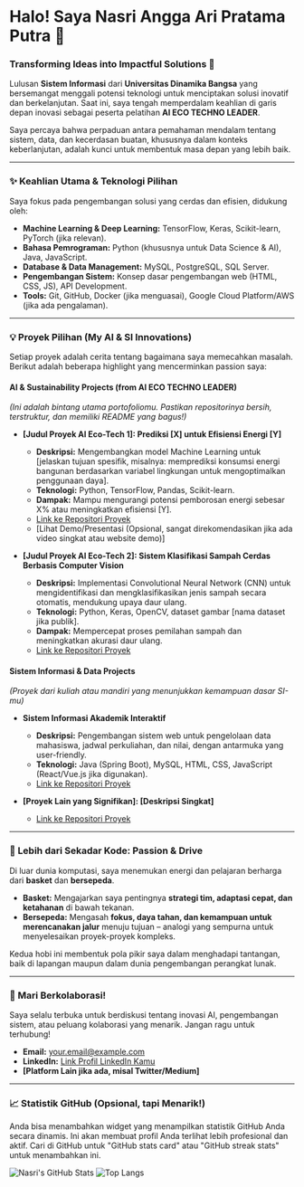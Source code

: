 # Halo! Saya Nasri Angga Ari Pratama Putra 👋

### Transforming Ideas into Impactful Solutions 🚀

Lulusan **Sistem Informasi** dari **Universitas Dinamika Bangsa** yang bersemangat menggali potensi teknologi untuk menciptakan solusi inovatif dan berkelanjutan. Saat ini, saya tengah memperdalam keahlian di garis depan inovasi sebagai peserta pelatihan **AI ECO TECHNO LEADER**.

Saya percaya bahwa perpaduan antara pemahaman mendalam tentang sistem, data, dan kecerdasan buatan, khususnya dalam konteks keberlanjutan, adalah kunci untuk membentuk masa depan yang lebih baik.

---

### ✨ Keahlian Utama & Teknologi Pilihan

Saya fokus pada pengembangan solusi yang cerdas dan efisien, didukung oleh:

* **Machine Learning & Deep Learning:** TensorFlow, Keras, Scikit-learn, PyTorch (jika relevan).
* **Bahasa Pemrograman:** Python (khususnya untuk Data Science & AI), Java, JavaScript.
* **Database & Data Management:** MySQL, PostgreSQL, SQL Server.
* **Pengembangan Sistem:** Konsep dasar pengembangan web (HTML, CSS, JS), API Development.
* **Tools:** Git, GitHub, Docker (jika menguasai), Google Cloud Platform/AWS (jika ada pengalaman).

---

### 💡 Proyek Pilihan (My AI & SI Innovations)

Setiap proyek adalah cerita tentang bagaimana saya memecahkan masalah. Berikut adalah beberapa highlight yang mencerminkan passion saya:

#### **AI & Sustainability Projects (from AI ECO TECHNO LEADER)**

*(Ini adalah bintang utama portofoliomu. Pastikan repositorinya bersih, terstruktur, dan memiliki README yang bagus!)*

* **[Judul Proyek AI Eco-Tech 1]: Prediksi [X] untuk Efisiensi Energi [Y]**
    * **Deskripsi:** Mengembangkan model Machine Learning untuk [jelaskan tujuan spesifik, misalnya: memprediksi konsumsi energi bangunan berdasarkan variabel lingkungan untuk mengoptimalkan penggunaan daya].
    * **Teknologi:** Python, TensorFlow, Pandas, Scikit-learn.
    * **Dampak:** Mampu mengurangi potensi pemborosan energi sebesar X% atau meningkatkan efisiensi [Y].
    * [Link ke Repositori Proyek](https://github.com/yourusername/project-ai-eco1)
    * [Lihat Demo/Presentasi (Opsional, sangat direkomendasikan jika ada video singkat atau website demo)]

* **[Judul Proyek AI Eco-Tech 2]: Sistem Klasifikasi Sampah Cerdas Berbasis Computer Vision**
    * **Deskripsi:** Implementasi Convolutional Neural Network (CNN) untuk mengidentifikasi dan mengklasifikasikan jenis sampah secara otomatis, mendukung upaya daur ulang.
    * **Teknologi:** Python, Keras, OpenCV, dataset gambar [nama dataset jika publik].
    * **Dampak:** Mempercepat proses pemilahan sampah dan meningkatkan akurasi daur ulang.
    * [Link ke Repositori Proyek](https://github.com/yourusername/project-ai-eco2)

#### **Sistem Informasi & Data Projects**

*(Proyek dari kuliah atau mandiri yang menunjukkan kemampuan dasar SI-mu)*

* **Sistem Informasi Akademik Interaktif**
    * **Deskripsi:** Pengembangan sistem web untuk pengelolaan data mahasiswa, jadwal perkuliahan, dan nilai, dengan antarmuka yang user-friendly.
    * **Teknologi:** Java (Spring Boot), MySQL, HTML, CSS, JavaScript (React/Vue.js jika digunakan).
    * [Link ke Repositori Proyek](https://github.com/yourusername/academic-info-system)

* **[Proyek Lain yang Signifikan]: [Deskripsi Singkat]**
    * [Link ke Repositori Proyek](https://github.com/yourusername/another-project)

---

### 🏀 Lebih dari Sekadar Kode: Passion & Drive

Di luar dunia komputasi, saya menemukan energi dan pelajaran berharga dari **basket** dan **bersepeda**.

* **Basket:** Mengajarkan saya pentingnya **strategi tim, adaptasi cepat, dan ketahanan** di bawah tekanan.
* **Bersepeda:** Mengasah **fokus, daya tahan, dan kemampuan untuk merencanakan jalur** menuju tujuan – analogi yang sempurna untuk menyelesaikan proyek-proyek kompleks.

Kedua hobi ini membentuk pola pikir saya dalam menghadapi tantangan, baik di lapangan maupun dalam dunia pengembangan perangkat lunak.

---

### 🤝 Mari Berkolaborasi!

Saya selalu terbuka untuk berdiskusi tentang inovasi AI, pengembangan sistem, atau peluang kolaborasi yang menarik. Jangan ragu untuk terhubung!

* **Email:** your.email@example.com
* **LinkedIn:** [Link Profil LinkedIn Kamu](https://www.linkedin.com/in/yourlinkedinprofile)
* **[Platform Lain jika ada, misal Twitter/Medium]**

---

### 📈 Statistik GitHub (Opsional, tapi Menarik!)

Anda bisa menambahkan widget yang menampilkan statistik GitHub Anda secara dinamis. Ini akan membuat profil Anda terlihat lebih profesional dan aktif. Cari di GitHub untuk "GitHub stats card" atau "GitHub streak stats" untuk menambahkan ini.

![Nasri's GitHub Stats](https://github-readme-stats.vercel.app/api?username=nasri-angga-ari-pratama-putra&show_icons=true&theme=radical)
![Top Langs](https://github-readme-stats.vercel.app/api/top-langs/?username=nasri-angga-ari-pratama-putra&layout=compact&theme=radical)
